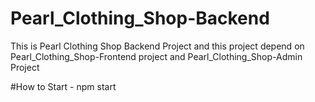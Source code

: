 # Pearl_Clothing_Shop-Backend
This is Pearl Clothing Shop Backend Project and this project depend on Pearl_Clothing_Shop-Frontend project and Pearl_Clothing_Shop-Admin Project

#How to Start - npm start

